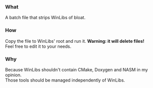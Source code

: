 ### What
A batch file that strips WinLibs of bloat.

### How
Copy the file to WinLibs' root and run it. **Warning: it will delete files!**  
Feel free to edit it to your needs.

### Why
Because WinLibs shouldn't contain CMake, Doxygen and NASM in my opinion.  
Those tools should be managed independently of WinLibs.
